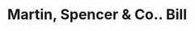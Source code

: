 ---
doi: 10.7916/D86X0P3T
date_other: '1860'
date_other_textual: 1860-1869
form: printed ephemera
genre:
- Invoices
name:
- Martin, Spencer & Co.
object_in_context_url: https://biggert.cul.columbia.edu/items/view/ave_biggert_00554
subject_hierarchical_geographic:
- Baltimore, Maryland, United States
subject_name:
- Martin, Spencer & Co.
title: Martin, Spencer & Co.. Bill
sort_title: Martin, Spencer & Co.. Bill
call_number: ave_biggert_00554
coordinates:
- 39.28333333333333,-76.61666666666666
pid: ave_biggert_00554
identifiers: ave_biggert_00554
thumbnail: https://derivativo-1.library.columbia.edu/iiif/2/ldpd:343737/full/!256,256/0/native.jpg
permalink: /biggert/ave_biggert_00554/
layout: iiif-image-page
---
